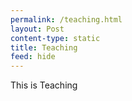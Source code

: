 ```yaml
---
permalink: /teaching.html
layout: Post
content-type: static
title: Teaching
feed: hide
---
```


This is Teaching
